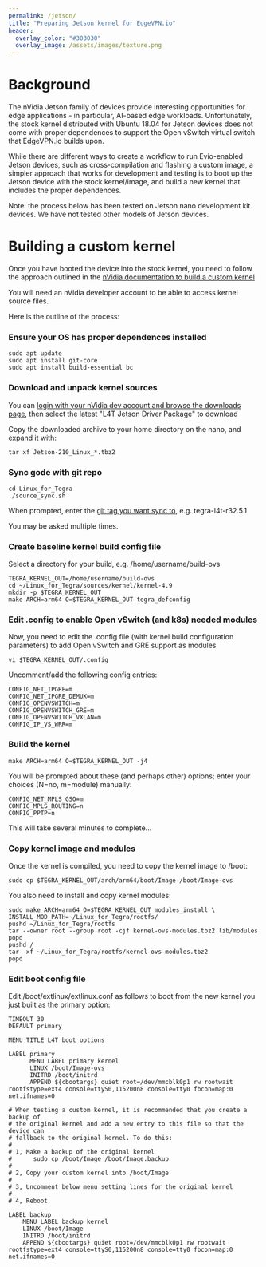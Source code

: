 ```yaml
---
permalink: /jetson/
title: "Preparing Jetson kernel for EdgeVPN.io"
header:
  overlay_color: "#303030"
  overlay_image: /assets/images/texture.png
---
```


# Background

The nVidia Jetson family of devices provide interesting opportunities for edge applications - in particular, AI-based edge workloads. Unfortunately, the stock kernel distributed with Ubuntu 18.04 for Jetson devices does not come with proper dependences to support the Open vSwitch virtual switch that EdgeVPN.io builds upon.

While there are different ways to create a workflow to run Evio-enabled Jetson devices, such as cross-compilation and flashing a custom image, a simpler approach that works for development and testing is to boot up the Jetson device with the stock kernel/image, and build a new kernel that includes the proper dependences.

Note: the process below has been tested on Jetson nano development kit devices. We have not tested other models of Jetson devices.

# Building a custom kernel

Once you have booted the device into the stock kernel, you need to follow the approach outlined in the [nVidia documentation to build a custom kernel](https://docs.nvidia.com/jetson/l4t/index.html#page/Tegra%20Linux%20Driver%20Package%20Development%20Guide/kernel_custom.html)

You will need an nVidia developer account to be able to access kernel source files.

Here is the outline of the process:

### Ensure your OS has proper dependences installed

```
sudo apt update
sudo apt install git-core
sudo apt install build-essential bc
```

### Download and unpack kernel sources

You can [login with your nVidia dev account and browse the downloads page](https://developer.nvidia.com/embedded/downloads), then select the latest "L4T Jetson Driver Package" to download

Copy the downloaded archive to your home directory on the nano, and expand it with:

```
tar xf Jetson-210_Linux_*.tbz2
```

### Sync gode with git repo

```
cd Linux_for_Tegra
./source_sync.sh
```

When prompted, enter the [git tag you want sync to](https://nv-tegra.nvidia.com/gitweb/?p=linux-4.9.git), e.g. tegra-l4t-r32.5.1

You may be asked multiple times.

### Create baseline kernel build config file

Select a directory for your build, e.g. /home/username/build-ovs

```
TEGRA_KERNEL_OUT=/home/username/build-ovs
cd ~/Linux_for_Tegra/sources/kernel/kernel-4.9
mkdir -p $TEGRA_KERNEL_OUT
make ARCH=arm64 O=$TEGRA_KERNEL_OUT tegra_defconfig
```

### Edit .config to enable Open vSwitch (and k8s) needed modules

Now, you need to edit the .config file (with kernel build configuration parameters) to add Open vSwitch and GRE support as modules

```
vi $TEGRA_KERNEL_OUT/.config 
```

Uncomment/add the following config entries:

```
CONFIG_NET_IPGRE=m
CONFIG_NET_IPGRE_DEMUX=m
CONFIG_OPENVSWITCH=m
CONFIG_OPENVSWITCH_GRE=m
CONFIG_OPENVSWITCH_VXLAN=m
CONFIG_IP_VS_WRR=m
```

### Build the kernel

```
make ARCH=arm64 O=$TEGRA_KERNEL_OUT -j4
```

You will be prompted about these (and perhaps other) options; enter your choices (N=no, m=module) manually:

```
CONFIG_NET_MPLS_GSO=m
CONFIG_MPLS_ROUTING=n
CONFIG_PPTP=n
```

This will take several minutes to complete...

### Copy kernel image and modules

Once the kernel is compiled, you need to copy the kernel image to /boot:

```
sudo cp $TEGRA_KERNEL_OUT/arch/arm64/boot/Image /boot/Image-ovs
```

You also need to install and copy kernel modules:

```
sudo make ARCH=arm64 O=$TEGRA_KERNEL_OUT modules_install \
INSTALL_MOD_PATH=~/Linux_for_Tegra/rootfs/
pushd ~/Linux_for_Tegra/rootfs
tar --owner root --group root -cjf kernel-ovs-modules.tbz2 lib/modules
popd
pushd /
tar -xf ~/Linux_for_Tegra/rootfs/kernel-ovs-modules.tbz2
popd
```

### Edit boot config file

Edit /boot/extlinux/extlinux.conf as follows to boot from the new kernel you just built as the primary option:

```
TIMEOUT 30
DEFAULT primary

MENU TITLE L4T boot options

LABEL primary
      MENU LABEL primary kernel
      LINUX /boot/Image-ovs
      INITRD /boot/initrd
      APPEND ${cbootargs} quiet root=/dev/mmcblk0p1 rw rootwait rootfstype=ext4 console=ttyS0,115200n8 console=tty0 fbcon=map:0 net.ifnames=0 

# When testing a custom kernel, it is recommended that you create a backup of
# the original kernel and add a new entry to this file so that the device can
# fallback to the original kernel. To do this:
#
# 1, Make a backup of the original kernel
#      sudo cp /boot/Image /boot/Image.backup
#
# 2, Copy your custom kernel into /boot/Image
#
# 3, Uncomment below menu setting lines for the original kernel
#
# 4, Reboot

LABEL backup
    MENU LABEL backup kernel
    LINUX /boot/Image
    INITRD /boot/initrd
    APPEND ${cbootargs} quiet root=/dev/mmcblk0p1 rw rootwait rootfstype=ext4 console=ttyS0,115200n8 console=tty0 fbcon=map:0 net.ifnames=0
```
